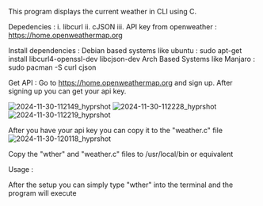 This program displays the current weather in CLI using C.

Depedencies :
  i. libcurl
  ii. cJSON
  iii. API key from openweather : https://home.openweathermap.org

Install dependencies : 
  Debian based systems like ubuntu : sudo apt-get install libcurl4-openssl-dev libcjson-dev
  Arch Based Systems like Manjaro : sudo pacman -S curl cjson

Get API : 
Go to https://home.openweathermap.org and sign up.
After signing up you can get your api key.


![2024-11-30-112149_hyprshot](https://github.com/user-attachments/assets/03a19e1a-28c3-405f-b048-89ded38571c3)
![2024-11-30-112228_hyprshot](https://github.com/user-attachments/assets/73de58a2-9237-4b11-bb05-9e3af657abdb)
![2024-11-30-112219_hyprshot](https://github.com/user-attachments/assets/121ba0ea-4b8d-45ae-98bc-0dd8fb89e179)


After you have your api key you can copy it to the "weather.c" file 
![2024-11-30-120118_hyprshot](https://github.com/user-attachments/assets/eac399a5-5a13-4281-b20d-7667a6230bed)

Copy the "wther" and "weather.c" files to /usr/local/bin or equivalent


Usage :

After the setup you can simply type "wther" into the terminal and the program will execute 





